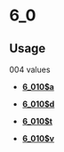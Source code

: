 # 6\_0

## Usage

004 values

-   **[6\_010$a](../../tags/6_0/6_010a-1.md)**  

-   **[6\_010$d](../../tags/6_0/6_010d-2.md)**  

-   **[6\_010$t](../../tags/6_0/6_010t-3.md)**  

-   **[6\_010$v](../../tags/6_0/6_010v-4.md)**  


